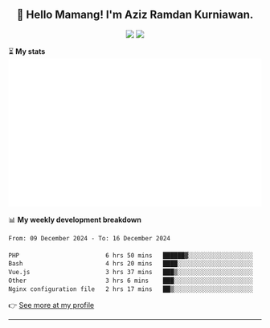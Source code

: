 <h2 align="center">👋 Hello Mamang! I'm Aziz Ramdan Kurniawan.</h2>  
<p align="center">
  <img src="https://komarev.com/ghpvc/?username=azizramdan">
  <img src="https://wakatime.com/badge/user/90056fa0-4c31-4eca-954e-2a3ac05896f9.svg">
</p>
    
⏳ **My stats**  
![](https://raw.githubusercontent.com/azizramdan/github-stats/master/generated/overview.svg#gh-dark-mode-only)

📊 **My weekly development breakdown**
<!--START_SECTION:waka-->

```txt
From: 09 December 2024 - To: 16 December 2024

PHP                        6 hrs 50 mins   ██████▓░░░░░░░░░░░░░░░░░░   26.20 %
Bash                       4 hrs 20 mins   ████░░░░░░░░░░░░░░░░░░░░░   16.63 %
Vue.js                     3 hrs 37 mins   ███▒░░░░░░░░░░░░░░░░░░░░░   13.88 %
Other                      3 hrs 6 mins    ███░░░░░░░░░░░░░░░░░░░░░░   11.92 %
Nginx configuration file   2 hrs 17 mins   ██▒░░░░░░░░░░░░░░░░░░░░░░   08.74 %
```

<!--END_SECTION:waka-->
👉 [See more at my profile](https://wakatime.com/@azizramdan)
***

